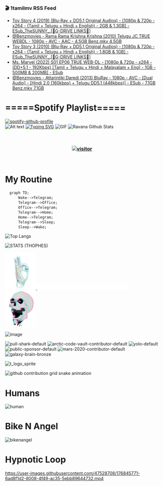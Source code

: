 ### 🎬 1tamilmv RSS Feed

<!-- BLOG-POST-LIST:START -->
- [Toy Story 4 &lpar;2019&rpar; &lpar;Blu-Ray + DD5.1 Original Audios&rpar; - [1080p &amp; 720p - x264 - &lpar;Tamil + Telugu + Hindi + English&rpar; - 2GB &amp; 1.3GB] - ESub_TheSUNNY_.[🔰G-DRIVE LINKS🔰]](https://www.1tamilmv.click/index.php?/forums/topic/165523-toy-story-4-2019-blu-ray-dd51-original-audios-1080p-720p-x264-tamil-telugu-hindi-english-2gb-13gb-esub_thesunny_%F0%9F%94%B0g-drive-links%F0%9F%94%B0/&do=findComment&comment=330683)
- [@Benzmovies - Rama Rama Krishna Krishna &lpar;2010&rpar; Telugu JC TRUE WEBDL - 1080p - AVC - AAC - 4.5GB Benz.mkv 4.5GB](https://www.1tamilmv.click/index.php?/forums/topic/165522-benzmovies-rama-rama-krishna-krishna-2010-telugu-jc-true-webdl-1080p-avc-aac-45gb-benzmkv-45gb/&do=findComment&comment=330682)
- [Toy Story 3 &lpar;2010&rpar; &lpar;Blu-Ray + DD5.1 Original Audios&rpar; - [1080p &amp; 720p - x264 - &lpar;Tamil + Telugu + Hindi + English&rpar; - 1.8GB &amp; 1GB] - ESub_TheSUNNY_.[🔰G-DRIVE LINKS🔰]](https://www.1tamilmv.click/index.php?/forums/topic/165521-toy-story-3-2010-blu-ray-dd51-original-audios-1080p-720p-x264-tamil-telugu-hindi-english-18gb-1gb-esub_thesunny_%F0%9F%94%B0g-drive-links%F0%9F%94%B0/&do=findComment&comment=330681)
- [Ms. Marvel &lpar;2022&rpar; S01 EP06 TRUE WEB-DL - [1080p &amp; 720p - x264 - &lpar;DD+5.1 - 192Kbps&rpar; [Tamil + Telugu + Hindi + Malayalam + Eng] - 1GB - 500MB &amp; 200MB] - ESub](https://www.1tamilmv.click/index.php?/forums/topic/165487-ms-marvel-2022-s01-ep06-true-web-dl-1080p-720p-x264-dd51-192kbps-tamil-telugu-hindi-malayalam-eng-1gb-500mb-200mb-esub/&do=findComment&comment=330680)
- [@Benzmovies - Attarintiki Daredi &lpar;2013&rpar; BluRay - 1080p - AVC - [Dual Audio] - [Hindi 2.0 &lpar;160kbps&rpar; + Telugu DD5.1 &lpar;448kbps&rpar;] - ESub - 7.1GB Benz.mkv 7.1GB](https://www.1tamilmv.click/index.php?/forums/topic/165520-benzmovies-attarintiki-daredi-2013-bluray-1080p-avc-dual-audio-hindi-20-160kbps-telugu-dd51-448kbps-esub-71gb-benzmkv-71gb/&do=findComment&comment=330679)
<!-- BLOG-POST-LIST:END -->

# =====Spotify Playlist=====
[![spotify-github-profile](https://spotify-github-profile.vercel.app/api/view?uid=31rfzgmuvvewegdlxvlev4ynz4vu&cover_image=true&theme=default&bar_color=53b14f&bar_color_cover=true)](https://ravana69.github.io/rss)
</br>
![Alt text](https://spotify-recently-played-readme.vercel.app/api?user=31rfzgmuvvewegdlxvlev4ynz4vu)
[![Typing SVG](https://readme-typing-svg.herokuapp.com?color=%2336BCF7&center=true&vCenter=true&multiline=true&height=81&lines=I+AM+RAVANA;CONTACT+ME+ON+TELEGRAM%3A+%40R4V4N4)](https://git.io/typing-svg)
<img align="centre" height="400px" width="490px" alt="GIF" src="https://github.com/ravana69/ravana69/blob/master/rvm.gif" />
![Ravana Github Stats](https://github-readme-stats.vercel.app/api?username=ravana69&&show_icons=true&theme=radical)

<br />
<h3 align="center"> <a href="https://t.me/r4v4n4"><img src="https://profile-counter.glitch.me/ravana69/count.svg" alt="visitor" width="600"></a> </h3>
</br>

<H1>My Routine</H1>

```mermaid
  graph TD;
      Wake-->Telegram;
      Telegram-->Office;
      Office-->Telegram;
      Telegram-->Home;
      Home-->Telegram;
      Telegram-->Sleep;
      Sleep-->Wake;
```
![Top Langs](https://github-readme-stats.vercel.app/api/top-langs/?username=ravana69&&show_icons=true&theme=radical)

![STATS (THOPHES)](https://github-profile-trophy.vercel.app/?username=ravana69&theme=gruvbox&margin-w=10&margin-h=15&column=8)
<br />
<p align="left">
    <a href="#">
        <img width="20%" src="./assets/images/hand.gif" alt="" />
    </a>
    <a href="#">
        <img width="59%" src="./assets/images/spacer.png" alt="" >
    </a>
    <a href="#">
        <img width="20%" src="./assets/images/skull.gif" alt="" />
    </a>
</p>


![image](https://user-images.githubusercontent.com/47528708/175298537-0623dc00-7b1a-4ec1-b5b1-71768763a234.png)

<img width="148" alt="pull-shark-default" src="https://user-images.githubusercontent.com/47528708/176419715-70981865-4dc6-489a-8a1a-06842db67b15.gif"> <img width="148" alt="arctic-code-vault-contributor-default" src="https://user-images.githubusercontent.com/47528708/175267501-e1fbbb8f-c2b2-4882-b865-2ac4debef26c.png"> <img width="148" alt="yolo-default" src="https://user-images.githubusercontent.com/47528708/175267654-281a1880-1129-4b7b-bf2f-de5dd2bc5afa.png"> <img width="148" alt="public-sponsor-default" src="https://user-images.githubusercontent.com/47528708/175268448-2e78cc75-fb25-4d76-bd22-7df520446b45.png"> <img width="148" alt="mars-2020-contributor-default" src="https://user-images.githubusercontent.com/47528708/175268475-de6d987a-3be9-4353-86a5-23b422559355.png"> <img width="148" alt="galaxy-brain-bronze" src="https://user-images.githubusercontent.com/47528708/176419717-e2fdca8b-0fdc-47dd-9511-a7ff52178a33.gif">

![t_logo_sprite](https://user-images.githubusercontent.com/47528708/175293007-21ff1792-1fca-4be3-bcae-12fdc3aa414f.svg)

![github contribution grid snake animation](https://raw.githubusercontent.com/ravana69/ravana69/output/github-contribution-grid-snake-dark.svg#gh-dark-mode-only)

# Humans
<img width="170" alt="human" src="https://user-images.githubusercontent.com/47528708/176413829-c142d478-1c96-4c3c-a2a4-2dd35374c335.gif">

# Bike N Angel
<img width="170" alt="bikenangel" src="https://user-images.githubusercontent.com/47528708/176616968-3a44f91e-8016-477c-9bb5-c4689a1adbee.gif">

# Hypnotic Loop

https://user-images.githubusercontent.com/47528708/176845771-6ad8f1d2-8008-4f49-ac35-5ebb89644732.mp4


